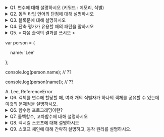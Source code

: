<details>
<summary>Q1. 변수에 대해 설명하시오 (키워드 : 메모리, 식별)</summary>
<div markdown="1">
A. 하나의 값을 저장하기 위해 확보한 메모리 공간 자체 또는 메모리 공간을 식별하기 위해 붙인 이름
</div>
</details>

<details>
<summary>Q2. 동적 타입 언어의 단점에 대해 설명하시오</summary>
<div markdown="1">
A. 변수 값을 확인하기 전에는 타입을 확신할 수 없다
   유연성은 높지만 신뢰성은 떨어진다
</div>
</details>

<details>
<summary>Q3. 블록문에 대해 설명하시오</summary>
<div markdown="1">
A. 0개 이상의문을 중괄호로 묶은 것. 자체 종결성을 갖기 때문에 세미콜론을 안 붙인다
</div>
</details>

<details>
<summary>Q4. 단축 평가가 유용할 때의 패턴을 말하시오</summary>
<div markdown="1">
A. -변수가 null 또는 undefined가 아닌지 확인하고 프로퍼티를 참조할 때 (단축 평가를 사용하면 에러x)
   - 함수 매개변수에 기본값을 설정할 때 (str = str || '';)
</div>
</details>

<details>
<summary>Q5. 
< 다음 출력의 결과를 쓰시오 >
   
var person = {

    name: 'Lee'
    
};

console.log(person.name); // ??

console.log(person[name]); // ??

<div markdown="1">
A. Lee, ReferenceError
</div>
</details>

<details>
<summary>Q6. 객체를 변수에 할당할 때, 여러 개의 식별자가 하나의 객체를 공유할 수 있는데 이것의 문제점을 설명하시오.</summary>
<div markdown="1">
A. 하나의 변수에서 객체의 프로퍼티를 변경하면 다른 변수에서도 그 변화가 반영되기 때문에   의도치 않은 결과를 초래할 수 있다
</div>
</details>

<details>
<summary>Q6. 함수형 프로그래밍이란?</summary>
<div markdown="1">
A. 함수를 일급 객체로 취급하며, 순수 함수와 상태 불변성을 중시하는 프로그래밍 패러다임
</div>
</details>

<details>
<summary>Q7. 콜백함수, 고차함수에 대해 설명하시오</summary>
<div markdown="1">
A. - 콜백함수: 매개변수를 통해 다른 함수의 내부로 전달되는 함수
   - 고차함수: 매개변수를 통해 함수의 외부에서 콜백 함수를 전달받은 함수
</div>
</details>

<details>
<summary>Q8. 렉시컬 스코프에 대해 설명하시오</summary>
<div markdown="1">
A. - 함수 정의가 평가되는 시점에 상위 스코프가 정적으로 결정되는 것즉 함수가 어디서 호출되었는지가 아니라, 함수가 어디서 정의되었는지에 따라 해당 함수의 스코프가 결정됨
</div>
</details>

<details>
<summary>Q9. 스코프 체인에 대해 간략히 설명하고, 동작 원리를 설명하시오.</summary>
<div markdown="1">
A. - 스코프가 계층적으로 연결된 것.
   1. 변수를 참조할 때, 현재 스코프에서 해당 변수가 있는지 확인
   2. 변수가 없으면, 상위 스코프로 올라가서 찾는다.
   3. 그래도 없으면 전역 스코프까지 탐색
   4. 전역 스코프에도 없으면. ReferenceError
</div>
</details>

